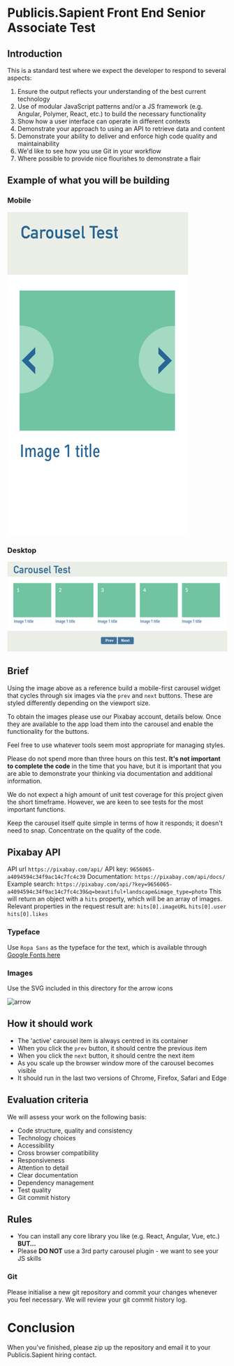 # Publicis.Sapient Front End Senior Associate Test

## Introduction

This is a standard test where we expect the developer to respond to several aspects:

1. Ensure the output reflects your understanding of the best current technology
2. Use of modular JavaScript patterns and/or a JS framework (e.g. Angular, Polymer, React, etc.) to build the necessary functionality
3. Show how a user interface can operate in different contexts
4. Demonstrate your approach to using an API to retrieve data and content
5. Demonstrate your ability to deliver and enforce high code quality and maintainability
6. We'd like to see how you use Git in your workflow
7. Where possible to provide nice flourishes to demonstrate a flair

## Example of what you will be building

### Mobile

![Carousel Test Example Mobile](./carousel-mobile.png)

### Desktop

![Carousel Test Example Desktop](./carousel-desktop.png)

## Brief

Using the image above as a reference build a mobile-first carousel widget that cycles through six images via the `prev` and `next` buttons. These are styled differently depending on the viewport size.

To obtain the images please use our Pixabay account, details below. Once they are available to the app load them into the carousel and enable the functionality for the buttons.

Feel free to use whatever tools seem most appropriate for managing styles.

Please do not spend more than three hours on this test. **It's not important to complete the code** in the time that you have, but it is important that you are able to demonstrate your thinking via documentation and additional information.

We do not expect a high amount of unit test coverage for this project given the short timeframe. However, we are keen to see tests for the most important functions.

Keep the carousel itself quite simple in terms of how it responds; it doesn't need to snap. Concentrate on the quality of the code.

## Pixabay API

API url `https://pixabay.com/api/`
API key: `9656065-a4094594c34f9ac14c7fc4c39`
Documentation: `https://pixabay.com/api/docs/`
Example search: `https://pixabay.com/api/?key=9656065-a4094594c34f9ac14c7fc4c39&q=beautiful+landscape&image_type=photo`
This will return an object with a `hits` property, which will be an array of images. Relevant properties in the request result are:
`hits[0].imageURL`
`hits[0].user`
`hits[0].likes`

### Typeface

Use `Ropa Sans` as the typeface for the text, which is available through [Google Fonts here](https://fonts.google.com/specimen/Ropa+Sans)

### Images

Use the SVG included in this directory for the arrow icons

![arrow](./arrow.svg)

## How it should work

- The 'active' carousel item is always centred in its container
- When you click the `prev` button, it should centre the previous item
- When you click the `next` button, it should centre the next item
- As you scale up the browser window more of the carousel becomes visible
- It should run in the last two versions of Chrome, Firefox, Safari and Edge

## Evaluation criteria

We will assess your work on the following basis:

- Code structure, quality and consistency
- Technology choices
- Accessibility
- Cross browser compatibility
- Responsiveness
- Attention to detail
- Clear documentation
- Dependency management
- Test quality
- Git commit history

## Rules

- You can install any core library you like (e.g. React, Angular, Vue, etc.) **BUT…**
- Please **DO NOT** use a 3rd party carousel plugin - we want to see your JS skills

### Git

Please initialise a new git repository and commit your changes whenever you feel necessary. We will review your git commit history log.

# Conclusion

When you've finished, please zip up the repository and email it to your Publicis.Sapient hiring contact.
